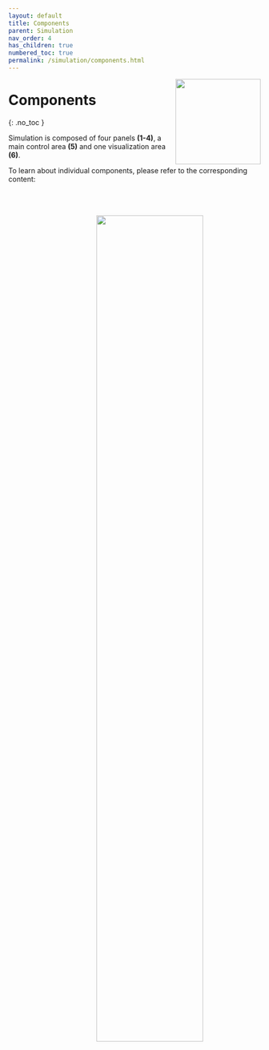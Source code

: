 ```yaml
---
layout: default
title: Components
parent: Simulation
nav_order: 4
has_children: true
numbered_toc: true
permalink: /simulation/components.html
---
```


<img src="../assets/images/logos/logo-simulation_400px.png" width="170" style="float:right; margin-left: 15px;"/>

# Components
{: .no_toc }

Simulation is composed of four panels **(1-4)**, a main control area **(5)** and one visualization area **(6)**.

To learn about individual components, please refer to the corresponding content:

<a class="plain" href="../assets/images/gui/sim-components.png"><img src="../assets/images/gui/sim-components.png" width="65%" style="float:right; margin-left: 15px; margin-top: 50px;"/></a>
